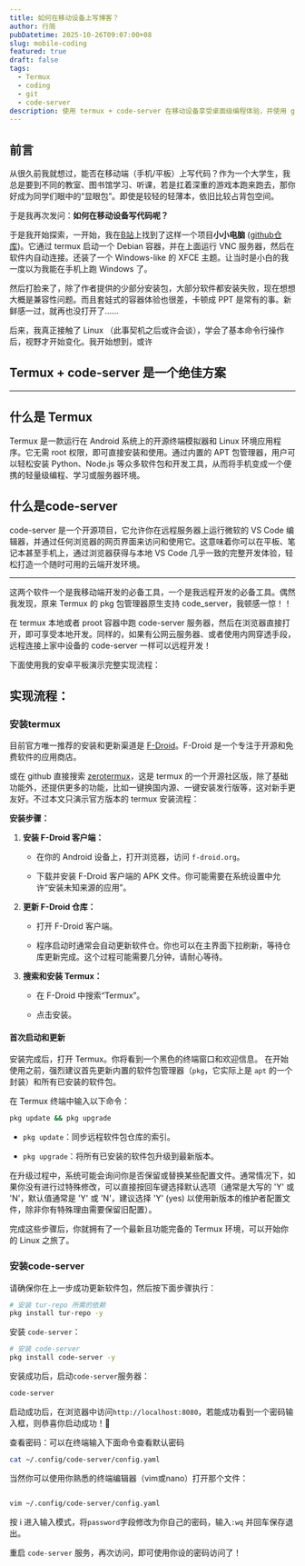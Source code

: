 ```yaml
---
title: 如何在移动设备上写博客？
author: 行简
pubDatetime: 2025-10-26T09:07:00+08
slug: mobile-coding
featured: true
draft: false
tags:
  - Termux
  - coding
  - git
  - code-server
description: 使用 termux + code-server 在移动设备享受桌面级编程体验，并使用 git 进行版本控制，跨平台无缝对接。
---
```


## 前言

从很久前我就想过，能否在移动端（手机/平板）上写代码？作为一个大学生，我总是要到不同的教室、图书馆学习、听课，若是扛着深重的游戏本跑来跑去，那你好成为同学们眼中的“显眼包”。即使是较轻的轻薄本，依旧比较占背包空间。

于是我再次发问：**如何在移动设备写代码呢？**

于是我开始探索，一开始，我在[B站](https://www.bilibili.com)上找到了这样一个项目**小小电脑** ([github仓库](https://github.com/Cateners/tiny_computer))。它通过 termux 启动一个 Debian 容器，并在上面运行 VNC 服务器，然后在软件内自动连接。还装了一个 Windows-like 的 XFCE 主题。让当时是小白的我一度以为我能在手机上跑 Windows 了。

然后打脸来了，除了作者提供的少部分安装包，大部分软件都安装失败，现在想想大概是兼容性问题。而且套娃式的容器体验也很差，卡顿成 PPT 是常有的事。新鲜感一过，就再也没打开了......

后来，我真正接触了 Linux （此事契机之后或许会谈），学会了基本命令行操作后，视野才开始变化。我开始想到，或许

<h2> Termux + code-server 是一个绝佳方案 </h2>

---

## 什么是 Termux

Termux 是一款运行在 Android 系统上的开源终端模拟器和 Linux 环境应用程序。它无需 root 权限，即可直接安装和使用。通过内置的 APT 包管理器，用户可以轻松安装 Python、Node.js 等众多软件包和开发工具，从而将手机变成一个便携的轻量级编程、学习或服务器环境。

## 什么是code-server

code-server 是一个开源项目，它允许你在远程服务器上运行微软的 VS Code 编辑器，并通过任何浏览器的网页界面来访问和使用它。这意味着你可以在平板、笔记本甚至手机上，通过浏览器获得与本地 VS Code 几乎一致的完整开发体验，轻松打造一个随时可用的云端开发环境。

 ---

 这两个软件一个是我移动端开发的必备工具，一个是我远程开发的必备工具。偶然我发现，原来 Termux 的 pkg 包管理器原生支持 code_server，我顿感一惊！！

 在 termux 本地或者 proot 容器中跑 code-server 服务器，然后在浏览器直接打开，即可享受本地开发。同样的，如果有公网云服务器、或者使用内网穿透手段，远程连接上家中设备的 code-server 一样可以远程开发！

 下面使用我的安卓平板演示完整实现流程：

## 实现流程：

### 安装termux

目前官方唯一推荐的安装和更新渠道是 [F-Droid](https://f-droid.org/)。F-Droid 是一个专注于开源和免费软件的应用商店。

或在 github 直接搜索 [zerotermux](https://github.com/hanxinhao000/ZeroTermux)，这是 termux 的一个开源社区版，除了基础功能外，还提供更多的功能，比如一键换国内源、一键安装发行版等，这对新手更友好。不过本文只演示官方版本的 termux 安装流程：

 **安装步骤：**

 1. **安装 F-Droid 客户端：**

    * 在你的 Android 设备上，打开浏览器，访问 `f-droid.org`。

    * 下载并安装 F-Droid 客户端的 APK 文件。你可能需要在系统设置中允许“安装未知来源的应用”。

 2. **更新 F-Droid 仓库：**

    * 打开 F-Droid 客户端。

    * 程序启动时通常会自动更新软件仓。你也可以在主界面下拉刷新，等待仓库更新完成。这个过程可能需要几分钟，请耐心等待。

 3. **搜索和安装 Termux：**

    * 在 F-Droid 中搜索“Termux”。

    * 点击安装。



#### 首次启动和更新

安装完成后，打开 Termux。你将看到一个黑色的终端窗口和欢迎信息。
在开始使用之前，强烈建议首先更新内置的软件包管理器（`pkg`，它实际上是 `apt` 的一个封装）和所有已安装的软件包。

在 Termux 终端中输入以下命令：

```bash
pkg update && pkg upgrade
```

* `pkg update`：同步远程软件包仓库的索引。

* `pkg upgrade`：将所有已安装的软件包升级到最新版本。

在升级过程中，系统可能会询问你是否保留或替换某些配置文件。通常情况下，如果你没有进行过特殊修改，可以直接按回车键选择默认选项（通常是大写的 'Y' 或 'N'，默认值通常是 'Y' 或 'N'，建议选择 'Y' (yes) 以使用新版本的维护者配置文件，除非你有特殊理由需要保留旧配置）。

完成这些步骤后，你就拥有了一个最新且功能完备的 Termux 环境，可以开始你的 Linux 之旅了。

### 安装code-server

请确保你在上一步成功更新软件包，然后按下面步骤执行：
```bash
# 安装 tur-repo 所需的依赖
pkg install tur-repo -y

```

安装 `code-server`：

```bash
# 安装 code-server
pkg install code-server -y

```

安装成功后，启动`code-server`服务器：

```bash
code-server

```

启动成功后，在浏览器中访问`http://localhost:8080`，若能成功看到一个密码输入框，则恭喜你启动成功！🎉

查看密码：可以在终端输入下面命令查看默认密码

```bash
cat ~/.config/code-server/config.yaml

```

当然你可以使用你熟悉的终端编辑器（vim或nano）打开那个文件：
```bash

vim ~/.config/code-server/config.yaml
```

按 i 进入输入模式，将`password`字段修改为你自己的密码，输入`:wq` 并回车保存退出。

重启 `code-server` 服务，再次访问，即可使用你设的密码访问了！

